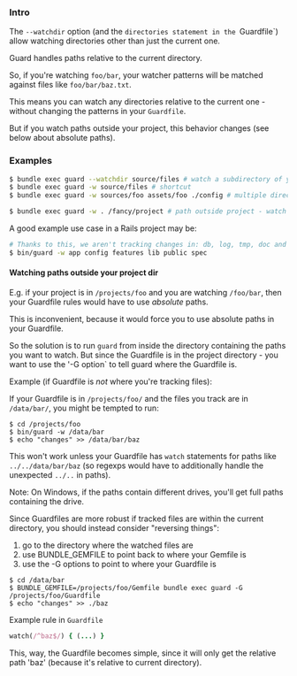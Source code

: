 ### Intro

The `--watchdir` option (and the `directories statement in the `Guardfile`) allow watching directories other than just the current one.

Guard handles paths relative to the current directory.

So, if you're watching `foo/bar`, your watcher patterns will be matched against files like `foo/bar/baz.txt`.

This means you can watch any directories relative to the current one - without changing the patterns in your `Guardfile`.

But if you watch paths outside your project, this behavior changes (see below about absolute paths).

### Examples

```bash
$ bundle exec guard --watchdir source/files # watch a subdirectory of your project
$ bundle exec guard -w source/files # shortcut
$ bundle exec guard -w sources/foo assets/foo ./config # multiple directories

$ bundle exec guard -w . /fancy/project # path outside project - watch out! (see info below)
```

A good example use case in a Rails project may be:

```bash
# Thanks to this, we aren't tracking changes in: db, log, tmp, doc and vendor
$ bin/guard -w app config features lib public spec
```

#### Watching paths outside your project dir

E.g. if your project is in `/projects/foo` and you are watching `/foo/bar`, then your Guardfile rules would have to use *absolute* paths.

This is inconvenient, because it would force you to use absolute paths in your Guardfile. 

So the solution is to run `guard` from inside the directory containing the paths you want to watch. But since the Guardfile is in the project directory - you want to use the '-G option` to tell guard where the Guardfile is.

Example (if Guardfile is *not* where you're tracking files):

If your Guardfile is in `/projects/foo/` and the files you track are in
`/data/bar/`, you might be tempted to run:

```
$ cd /projects/foo
$ bin/guard -w /data/bar
$ echo "changes" >> /data/bar/baz
```

This won't work unless your Guardfile has `watch` statements for paths like
`../../data/bar/baz` (so regexps would have to additionally handle the
unexpected `../..` in paths).

Note: On Windows, if the paths contain different drives, you'll get full paths
containing the drive.

Since Guardfiles are more robust if tracked files are within the current
directory, you should instead consider "reversing things":

1. go to the directory where the watched files are
2. use BUNDLE_GEMFILE to point back to where your Gemfile is
3. use the -G options to point to where your Guardfile is

```
$ cd /data/bar
$ BUNDLE_GEMFILE=/projects/foo/Gemfile bundle exec guard -G /projects/foo/Guardfile
$ echo "changes" >> ./baz
```

Example rule in `Guardfile`
```ruby
watch(/^baz$/) { (...) }
```

This, way, the Guardfile becomes simple, since it will only get the relative
path 'baz' (because it's relative to current directory).
